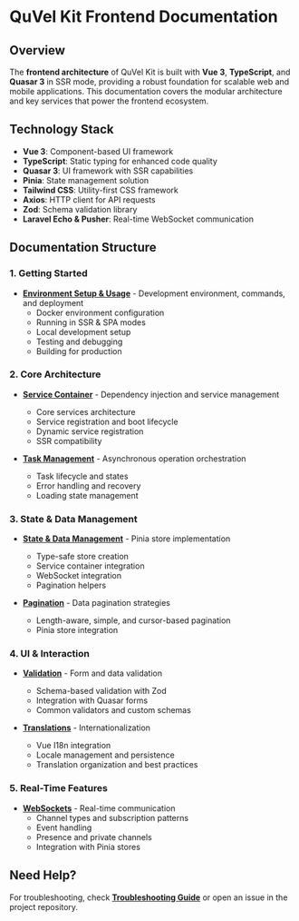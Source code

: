 # QuVel Kit Frontend Documentation

## Overview

The **frontend architecture** of QuVel Kit is built with **Vue 3**, **TypeScript**, and **Quasar 3** in SSR mode, providing a robust foundation for scalable web and mobile applications. This documentation covers the modular architecture and key services that power the frontend ecosystem.

## Technology Stack

- **Vue 3**: Component-based UI framework
- **TypeScript**: Static typing for enhanced code quality
- **Quasar 3**: UI framework with SSR capabilities
- **Pinia**: State management solution
- **Tailwind CSS**: Utility-first CSS framework
- **Axios**: HTTP client for API requests
- **Zod**: Schema validation library
- **Laravel Echo & Pusher**: Real-time WebSocket communication

## Documentation Structure

### 1. **Getting Started**

- **[Environment Setup & Usage](./frontend-usage.md)** - Development environment, commands, and deployment
  - Docker environment configuration
  - Running in SSR & SPA modes
  - Local development setup
  - Testing and debugging
  - Building for production

### 2. **Core Architecture**

- **[Service Container](./frontend-service-container.md)** - Dependency injection and service management
  - Core services architecture
  - Service registration and boot lifecycle
  - Dynamic service registration
  - SSR compatibility

- **[Task Management](./frontend-task-management.md)** - Asynchronous operation orchestration
  - Task lifecycle and states
  - Error handling and recovery
  - Loading state management

### 3. **State & Data Management**

- **[State & Data Management](./frontend-state-management.md)** - Pinia store implementation
  - Type-safe store creation
  - Service container integration
  - WebSocket integration
  - Pagination helpers

- **[Pagination](./frontend-pagination.md)** - Data pagination strategies
  - Length-aware, simple, and cursor-based pagination
  - Pinia store integration

### 4. **UI & Interaction**

- **[Validation](./frontend-validation.md)** - Form and data validation
  - Schema-based validation with Zod
  - Integration with Quasar forms
  - Common validators and custom schemas

- **[Translations](./frontend-translations.md)** - Internationalization
  - Vue I18n integration
  - Locale management and persistence
  - Translation organization and best practices

### 5. **Real-Time Features**

- **[WebSockets](./frontend-websockets.md)** - Real-time communication
  - Channel types and subscription patterns
  - Event handling
  - Presence and private channels
  - Integration with Pinia stores

## Need Help?

For troubleshooting, check **[Troubleshooting Guide](../troubleshooting.md)** or open an issue in the project repository.
